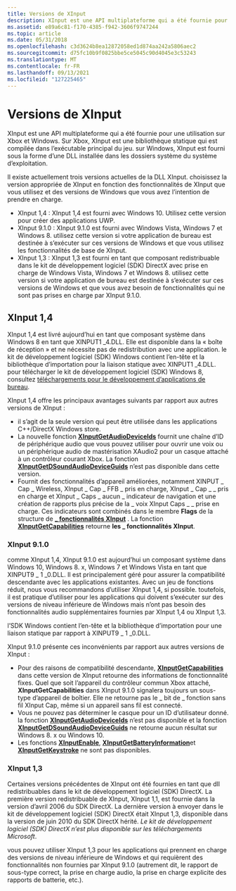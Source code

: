 ```yaml
---
title: Versions de XInput
description: XInput est une API multiplateforme qui a été fournie pour une utilisation sur Xbox et Windows.
ms.assetid: e89a6c81-f170-4385-f942-3606f9747244
ms.topic: article
ms.date: 05/31/2018
ms.openlocfilehash: c3d3624b8ea12872058ed1d874aa242a5806aec2
ms.sourcegitcommit: d75fc10b9f0825bbe5ce5045c90d4045e3c53243
ms.translationtype: MT
ms.contentlocale: fr-FR
ms.lasthandoff: 09/13/2021
ms.locfileid: "127225465"
---
```

# <a name="xinput-versions"></a>Versions de XInput

XInput est une API multiplateforme qui a été fournie pour une utilisation sur Xbox et Windows. Sur Xbox, XInput est une bibliothèque statique qui est compilée dans l’exécutable principal du jeu. sur Windows, XInput est fourni sous la forme d’une DLL installée dans les dossiers système du système d’exploitation.

Il existe actuellement trois versions actuelles de la DLL XInput. choisissez la version appropriée de XInput en fonction des fonctionnalités de XInput que vous utilisez et des versions de Windows que vous avez l’intention de prendre en charge.

- XInput 1,4 : XInput 1,4 est fourni avec Windows 10. Utilisez cette version pour créer des applications UWP.
- XInput 9.1.0 : XInput 9.1.0 est fourni avec Windows Vista, Windows 7 et Windows 8. utilisez cette version si votre application de bureau est destinée à s’exécuter sur ces versions de Windows et que vous utilisez les fonctionnalités de base de XInput.
- XInput 1,3 : XInput 1,3 est fourni en tant que composant redistribuable dans le kit de développement logiciel (SDK) DirectX avec prise en charge de Windows Vista, Windows 7 et Windows 8. utilisez cette version si votre application de bureau est destinée à s’exécuter sur ces versions de Windows et que vous avez besoin de fonctionnalités qui ne sont pas prises en charge par XInput 9.1.0.

## <a name="xinput-14"></a>XInput 1,4

XInput 1,4 est livré aujourd’hui en tant que composant système dans Windows 8 en tant que XINPUT1 \_4.DLL. Elle est disponible dans la « boîte de réception » et ne nécessite pas de redistribution avec une application. le kit de développement logiciel (SDK) Windows contient l’en-tête et la bibliothèque d’importation pour la liaison statique avec XINPUT1 \_4.DLL. pour télécharger le kit de développement logiciel (SDK) Windows 8, consultez [téléchargements pour le développement d’applications de bureau](https://developer.microsoft.com/windows/downloads/).

XInput 1,4 offre les principaux avantages suivants par rapport aux autres versions de XInput :

-   il s’agit de la seule version qui peut être utilisée dans les applications C++/DirectX Windows store.
-   La nouvelle fonction [**XInputGetAudioDeviceIds**](/windows/desktop/api/XInput/nf-xinput-xinputgetaudiodeviceids) fournit une chaîne d’ID de périphérique audio que vous pouvez utiliser pour ouvrir une voix ou un périphérique audio de mastérisation XAudio2 pour un casque attaché à un contrôleur courant Xbox. La fonction [**XInputGetDSoundAudioDeviceGuids**](/windows/desktop/api/XInput/nf-xinput-xinputgetdsoundaudiodeviceguids) n’est pas disponible dans cette version.
-   Fournit des fonctionnalités d’appareil améliorées, notamment XINPUT \_ Cap \_ Wireless, XInput \_ Cap \_ FFB \_ pris en charge, XInput \_ Cap \_ \_ pris en charge et XInput \_ Caps \_ aucun \_ indicateur de navigation et une création de rapports plus précise de la \_ voix XInput Caps \_ \_ prise en charge. Ces indicateurs sont combinés dans le membre **Flags** de la structure de [**\_ fonctionnalités XInput**](/windows/desktop/api/XInput/ns-xinput-xinput_capabilities) . La fonction [**XInputGetCapabilities**](/windows/desktop/api/XInput/nf-xinput-xinputgetcapabilities) retourne **les \_ fonctionnalités XInput**.

### <a name="xinput-910"></a>XInput 9.1.0

comme XInput 1,4, XInput 9.1.0 est aujourd’hui un composant système dans Windows 10, Windows 8. x, Windows 7 et Windows Vista en tant que XINPUT9 \_ 1 \_0.DLL. Il est principalement géré pour assurer la compatibilité descendante avec les applications existantes. Avec un jeu de fonctions réduit, nous vous recommandons d’utiliser XInput 1,4, si possible. toutefois, il est pratique d’utiliser pour les applications qui doivent s’exécuter sur des versions de niveau inférieure de Windows mais n’ont pas besoin des fonctionnalités audio supplémentaires fournies par XInput 1,4 ou XInput 1,3.

l’SDK Windows contient l’en-tête et la bibliothèque d’importation pour une liaison statique par rapport à XINPUT9 \_ 1 \_0.DLL.

XInput 9.1.0 présente ces inconvénients par rapport aux autres versions de XInput :

-   Pour des raisons de compatibilité descendante, [**XInputGetCapabilities**](/windows/desktop/api/XInput/nf-xinput-xinputgetcapabilities) dans cette version de XInput retourne des informations de fonctionnalité fixes. Quel que soit l’appareil du contrôleur commun Xbox attaché, **XInputGetCapabilities** dans XInput 9.1.0 signalera toujours un sous-type d’appareil de boîtier. Elle ne retourne pas le \_ bit de \_ fonction sans fil XInput Cap, même si un appareil sans fil est connecté.
-   Vous ne pouvez pas déterminer le casque pour un ID d’utilisateur donné. la fonction [**XInputGetAudioDeviceIds**](/windows/desktop/api/XInput/nf-xinput-xinputgetaudiodeviceids) n’est pas disponible et la fonction [**XInputGetDSoundAudioDeviceGuids**](/windows/desktop/api/XInput/nf-xinput-xinputgetdsoundaudiodeviceguids) ne retourne aucun résultat sur Windows 8. x ou Windows 10.
-   Les fonctions [**XInputEnable**](/windows/desktop/api/XInput/nf-xinput-xinputenable), [**XInputGetBatteryInformation**](/windows/desktop/api/XInput/nf-xinput-xinputgetbatteryinformation)et [**XInputGetKeystroke**](/windows/desktop/api/XInput/nf-xinput-xinputgetkeystroke) ne sont pas disponibles.

### <a name="xinput-13"></a>XInput 1,3

Certaines versions précédentes de XInput ont été fournies en tant que dll redistribuables dans le kit de développement logiciel (SDK) DirectX. La première version redistribuable de XInput, XInput 1,1, est fournie dans la version d’avril 2006 du SDK DirectX. La dernière version à envoyer dans le kit de développement logiciel (SDK) DirectX était XInput 1,3, disponible dans la version de juin 2010 du SDK DirectX hérité. *Le kit de développement logiciel (SDK) DirectX n’est plus disponible sur les téléchargements Microsoft*.

vous pouvez utiliser XInput 1,3 pour les applications qui prennent en charge des versions de niveau inférieure de Windows et qui requièrent des fonctionnalités non fournies par XInput 9.1.0 (autrement dit, le rapport de sous-type correct, la prise en charge audio, la prise en charge explicite des rapports de batterie, etc.).
